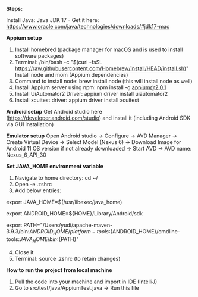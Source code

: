 **Steps:**

Install Java: Java JDK 17 - Get it here: https://www.oracle.com/java/technologies/downloads/#jdk17-mac

**Appium setup**
1. Install homebred (package manager for macOS and is used to install software packages)
2. Terminal: /bin/bash -c "$(curl -fsSL https://raw.githubusercontent.com/Homebrew/install/HEAD/install.sh)"
Install node and mom (Appium dependencies)
3. Command to install node:  brew install node (this will install node as well)
4. Install Appium server using npm: npm install -g appium@2.0.1
5. Install UiAutomator2 Driver: appium driver install uiautomator2
6. Install xcuitest driver: appium driver install xcuitest

**Android setup**
Get Android studio here (https://developer.android.com/studio) and install it (including Android SDK via GUI installation)

**Emulator setup**
Open Android studio -> Configure -> AVD Manager -> Create Virtual Device -> Select Model (Nexus 6) -> Download Image for Android 11 OS version if not already downloaded -> Start AVD ->
AVD name: Nexus_6_API_30

**Set JAVA_HOME environment variable**
1. Navigate to home directory: cd ~/
2. Open -e .zshrc
3. Add below entries: 

export JAVA_HOME=$(/usr/libexec/java_home)

export ANDROID_HOME=${HOME}/Library/Android/sdk

export PATH="/Users/yudi/apache-maven-3.9.3/bin:${ANDROID_HOME}/platform-tools:${ANDROID_HOME}/cmdline-tools:${JAVA_HOME}/bin:${PATH}"

4. Close it
5. Terminal: source .zshrc (to retain changes)

**How to run the project from local machine**
1. Pull the code into your machine and import in IDE (IntelliJ)
2. Go to src/test/java/AppiumTest.java -> Run this file
